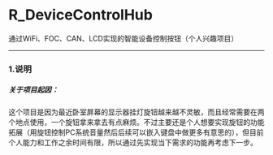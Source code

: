# R_DeviceControlHub
通过WiFi、FOC、CAN、LCD实现的智能设备控制按钮（个人兴趣项目）

----

### 1.说明

##### 关于项目起因：

这个项目是因为最近卧室屏幕的显示器挂灯旋钮越来越不灵敏，而且经常需要在两个地点使用，一个旋钮拿来拿去有点麻烦。不过主要还是个人想要实现旋钮的功能拓展（用旋钮控制PC系统音量然后后续可以嵌入键盘中做更多有意思的），但目前个人能力和工作之余时间有限，所以通过先实现当下需求的功能再考虑下一步。



